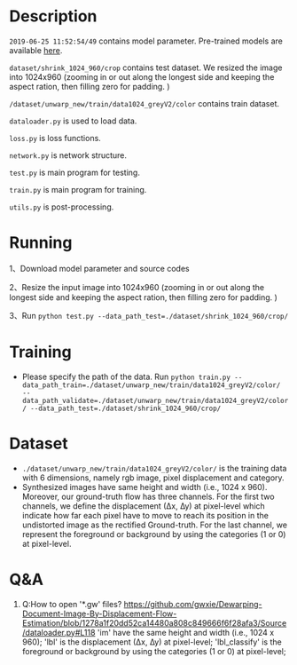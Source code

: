# Description
`2019-06-25 11:52:54/49` contains model parameter. Pre-trained models are available [here](https://drive.google.com/file/d/17MtuXcgMqb5HjBRy4tNL9oLkEI5auLUT/view?usp=sharing).

`dataset/shrink_1024_960/crop` contains test dataset. We resized the image into 1024x960 (zooming in or out along the longest side and keeping the aspect ration, then filling zero for padding. )

`/dataset/unwarp_new/train/data1024_greyV2/color` contains train dataset. 

`dataloader.py` is used to load data. 

`loss.py` is loss functions. 

`network.py` is network structure.

`test.py` is main program for testing.

`train.py` is main program for training.

`utils.py` is post-processing.



# Running
1、Download model parameter and source codes 

2、Resize the input image into 1024x960 (zooming in or out along the longest side and keeping the aspect ration, then filling zero for padding. )  

3、Run `python test.py --data_path_test=./dataset/shrink_1024_960/crop/`

# Training
- Please specify the path of the data. Run `python train.py --data_path_train=./dataset/unwarp_new/train/data1024_greyV2/color/  --data_path_validate=./dataset/unwarp_new/train/data1024_greyV2/color/ --data_path_test=./dataset/shrink_1024_960/crop/`

# Dataset
- `./dataset/unwarp_new/train/data1024_greyV2/color/` is the training data with 6 dimensions, namely rgb image, pixel displacement and category.
- Synthesized images have same height and width (i.e., 1024 x 960). Moreover, our ground-truth flow has three channels. For the first two channels, we define the displacement (∆x, ∆y) at pixel-level which indicate how far each pixel have to move to reach its position in the undistorted image as the rectified Ground-truth. For the last channel, we represent the foreground or background by using the categories (1 or 0) at pixel-level.


# Q&A
1. Q:How to open '*.gw' files?
https://github.com/gwxie/Dewarping-Document-Image-By-Displacement-Flow-Estimation/blob/1278a1f20dd52ca14480a808c849666f6f28afa3/Source/dataloader.py#L118
'im' have the same height and width (i.e., 1024 x 960);
'lbl' is the displacement (∆x, ∆y) at pixel-level;
'lbl_classify' is the foreground or background by using the categories (1 or 0) at pixel-level;
